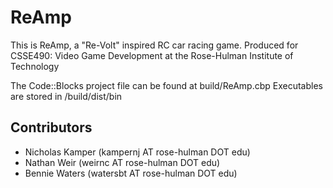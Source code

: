 ReAmp
=====
This is ReAmp, a "Re-Volt" inspired RC car racing game.
Produced for CSSE490: Video Game Development at the Rose-Hulman Institute of Technology

The Code::Blocks project file can be found at build/ReAmp.cbp
Executables are stored in /build/dist/bin

Contributors
------------
* Nicholas Kamper (kampernj AT rose-hulman DOT edu)
* Nathan Weir     (weirnc AT rose-hulman DOT edu)
* Bennie Waters   (watersbt AT rose-hulman DOT edu)
